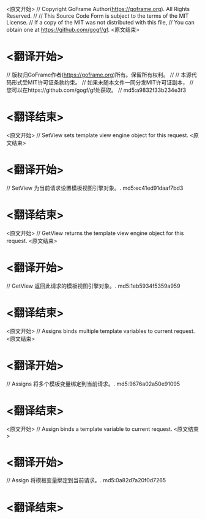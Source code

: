 
<原文开始>
// Copyright GoFrame Author(https://goframe.org). All Rights Reserved.
//
// This Source Code Form is subject to the terms of the MIT License.
// If a copy of the MIT was not distributed with this file,
// You can obtain one at https://github.com/gogf/gf.
<原文结束>

# <翻译开始>
// 版权归GoFrame作者(https://goframe.org)所有。保留所有权利。
//
// 本源代码形式受MIT许可证条款约束。
// 如果未随本文件一同分发MIT许可证副本，
// 您可以在https://github.com/gogf/gf处获取。
// md5:a9832f33b234e3f3
# <翻译结束>


<原文开始>
// SetView sets template view engine object for this request.
<原文结束>

# <翻译开始>
// SetView 为当前请求设置模板视图引擎对象。. md5:ec41ed91daaf7bd3
# <翻译结束>


<原文开始>
// GetView returns the template view engine object for this request.
<原文结束>

# <翻译开始>
// GetView 返回此请求的模板视图引擎对象。. md5:1eb5934f5359a959
# <翻译结束>


<原文开始>
// Assigns binds multiple template variables to current request.
<原文结束>

# <翻译开始>
// Assigns 将多个模板变量绑定到当前请求。. md5:9676a02a50e91095
# <翻译结束>


<原文开始>
// Assign binds a template variable to current request.
<原文结束>

# <翻译开始>
// Assign 将模板变量绑定到当前请求。. md5:0a82d7a20f0d7265
# <翻译结束>

